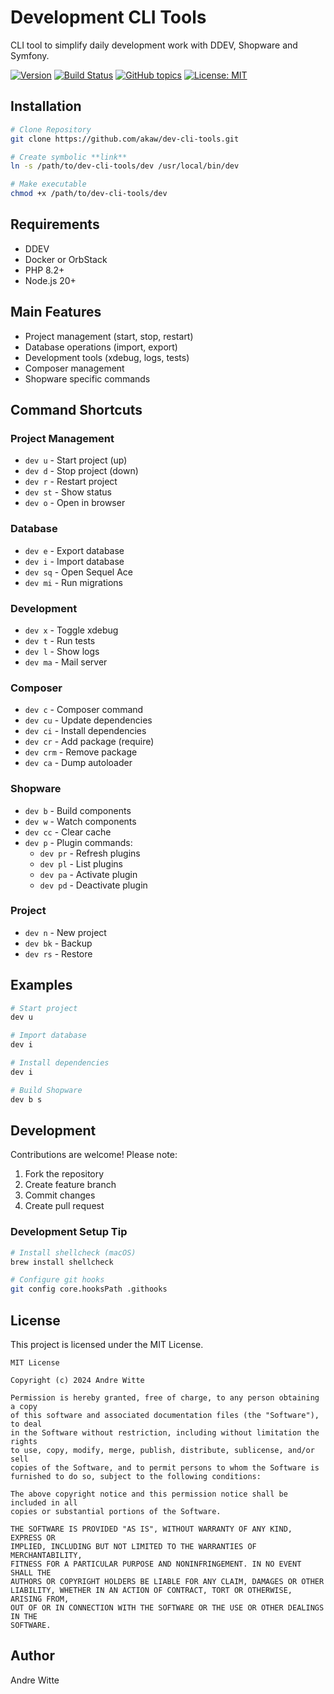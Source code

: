 # Development CLI Tools

CLI tool to simplify daily development work with DDEV, Shopware and Symfony.

[![Version](https://img.shields.io/github/v/release/akaw/dev-cli-tools)](https://github.com/akaw/dev-cli-tools/releases)
[![Build Status](https://github.com/akaw/dev-cli-tools/workflows/Test/badge.svg)](https://github.com/akaw/dev-cli-tools/actions)
[![GitHub topics](https://img.shields.io/github/topics/akaw/dev-cli-tools)](https://github.com/akaw/dev-cli-tools)
[![License: MIT](https://img.shields.io/badge/License-MIT-yellow.svg)](https://opensource.org/licenses/MIT)

## **Installation**

```bash
# Clone Repository
git clone https://github.com/akaw/dev-cli-tools.git

# Create symbolic **link**
ln -s /path/to/dev-cli-tools/dev /usr/local/bin/dev

# Make executable
chmod +x /path/to/dev-cli-tools/dev
```

## Requirements

- DDEV
- Docker or OrbStack
- PHP 8.2+
- Node.js 20+

## Main Features

- Project management (start, stop, restart)
- Database operations (import, export)
- Development tools (xdebug, logs, tests)
- Composer management
- Shopware specific commands

## Command Shortcuts

### Project Management
- `dev u` - Start project (up)
- `dev d` - Stop project (down)
- `dev r` - Restart project
- `dev st` - Show status
- `dev o` - Open in browser

### Database
- `dev e` - Export database
- `dev i` - Import database
- `dev sq` - Open Sequel Ace
- `dev mi` - Run migrations

### Development
- `dev x` - Toggle xdebug
- `dev t` - Run tests
- `dev l` - Show logs
- `dev ma` - Mail server

### Composer
- `dev c` - Composer command
- `dev cu` - Update dependencies
- `dev ci` - Install dependencies
- `dev cr` - Add package (require)
- `dev crm` - Remove package
- `dev ca` - Dump autoloader

### Shopware
- `dev b` - Build components
- `dev w` - Watch components
- `dev cc` - Clear cache
- `dev p` - Plugin commands:
  - `dev pr` - Refresh plugins
  - `dev pl` - List plugins
  - `dev pa` - Activate plugin
  - `dev pd` - Deactivate plugin

### Project
- `dev n` - New project
- `dev bk` - Backup
- `dev rs` - Restore

## Examples

```bash
# Start project
dev u

# Import database
dev i

# Install dependencies
dev i

# Build Shopware
dev b s
```

## Development

Contributions are welcome! Please note:

1. Fork the repository
2. Create feature branch
3. Commit changes
4. Create pull request

### Development Setup Tip

```bash
# Install shellcheck (macOS)
brew install shellcheck

# Configure git hooks
git config core.hooksPath .githooks
```

## License

This project is licensed under the MIT License.

```text
MIT License

Copyright (c) 2024 Andre Witte

Permission is hereby granted, free of charge, to any person obtaining a copy
of this software and associated documentation files (the "Software"), to deal
in the Software without restriction, including without limitation the rights
to use, copy, modify, merge, publish, distribute, sublicense, and/or sell
copies of the Software, and to permit persons to whom the Software is
furnished to do so, subject to the following conditions:

The above copyright notice and this permission notice shall be included in all
copies or substantial portions of the Software.

THE SOFTWARE IS PROVIDED "AS IS", WITHOUT WARRANTY OF ANY KIND, EXPRESS OR
IMPLIED, INCLUDING BUT NOT LIMITED TO THE WARRANTIES OF MERCHANTABILITY,
FITNESS FOR A PARTICULAR PURPOSE AND NONINFRINGEMENT. IN NO EVENT SHALL THE
AUTHORS OR COPYRIGHT HOLDERS BE LIABLE FOR ANY CLAIM, DAMAGES OR OTHER
LIABILITY, WHETHER IN AN ACTION OF CONTRACT, TORT OR OTHERWISE, ARISING FROM,
OUT OF OR IN CONNECTION WITH THE SOFTWARE OR THE USE OR OTHER DEALINGS IN THE
SOFTWARE.
```

## Author

Andre Witte
